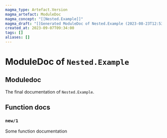 ```yaml
---
magma_type: Artefact.Version
magma_artefact: ModuleDoc
magma_concept: "[[Nested.Example]]"
magma_draft: "[[Generated ModuleDoc of Nested.Example (2023-08-23T12:53:00)]]"
created_at: 2023-09-07T09:34:00
tags: []
aliases: []
---
```

# ModuleDoc of `Nested.Example`

## Moduledoc

The final documentation of `Nested.Example`.

## Function docs

### `new/1`

Some function documentation

